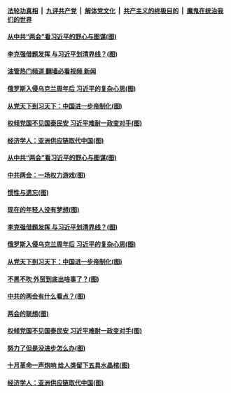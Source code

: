 ####  [法轮功真相](../../../../basic/blob/master/README.md?t=03081212) &nbsp;|&nbsp; [九评共产党](../../../../9ping.md/blob/master/README.md?t=03081212) &nbsp;|&nbsp; [解体党文化](../../../../jtdwh.md/blob/master/README.md?t=03081212)  &nbsp;|&nbsp; [共产主义的终极目的](../../../../gczydzjmd.md/blob/master/README.md?t=03081212) &nbsp;|&nbsp; [魔鬼在统治我们的世界](../../../../mgztzwmdsj.md/blob/master/README.md?t=03081212) 

#### [从中共“两会”看习近平的野心与图谋(图)](../pages/p4/1030571.md?t=03081212) 

#### [李克强借题发挥 与习近平划清界线？(图)](../pages/p4/1030565.md?t=03081212) 

#### [油管热门频道 翻墙必看视频 新闻](http://129.146.143.75:81/youtube.html?03081212)

#### [俄罗斯入侵乌克兰周年后 习近平的复杂心思(图)](../pages/p4/1030484.md?t=03081212) 

#### [从党天下到习天下：中国进一步帝制化(图)](../pages/p4/1030483.md?t=03081212) 

#### [权倾党国不见国泰民安 习近平难耐一政变对手(图)](../pages/p4/1028909.md?t=03081212) 

#### [经济学人：亚洲供应链取代中国(图)](../pages/p4/1030419.md?t=03081212) 

#### [从中共“两会”看习近平的野心与图谋(图)](../pages/p4/1030571.md?t=03081212) 

#### [中共两会：一场权力游戏(图)](../pages/p4/1030525.md?t=03081212) 

#### [惯性与遗忘(图)](../pages/p4/1030574.md?t=03081212) 

#### [现在的年轻人没有梦想(图)](../pages/p4/1030572.md?t=03081212) 


#### [李克强借题发挥 与习近平划清界线？(图)](../pages/p4/1030565.md?t=03081212) 



#### [俄罗斯入侵乌克兰周年后 习近平的复杂心思(图)](../pages/p4/1030484.md?t=03081212) 

#### [从党天下到习天下：中国进一步帝制化(图)](../pages/p4/1030483.md?t=03081212) 

#### [不黑不吹 外贸到底出啥事了？(图)](../pages/p4/1030489.md?t=03081212) 

#### [中共的两会有什么看点？(图)](../pages/p4/1030488.md?t=03081212) 

#### [两会的联想(图)](../pages/p4/1030486.md?t=03081212) 

#### [权倾党国不见国泰民安 习近平难耐一政变对手(图)](../pages/p4/1028909.md?t=03081212) 




#### [努力了但是没进步怎么办(图)](../pages/p4/1030421.md?t=03081212) 

#### [十月革命一声炮响 给人类留下五具水晶棺(图)](../pages/p4/1030420.md?t=03081212) 

#### [经济学人：亚洲供应链取代中国(图)](../pages/p4/1030419.md?t=03081212) 

<img src='http://gfw-breaker.win/goodnews/indexes/p4.md' width='0px' height='0px'/>
